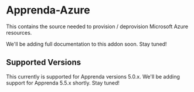 # Apprenda-Azure
This contains the source needed to provision / deprovision Microsoft Azure resources.

We'll be adding full documentation to this addon soon. Stay tuned!

## Supported Versions
This currently is supported for Apprenda versions 5.0.x. We'll be adding support for Apprenda 5.5.x shortly. Stay tuned!
